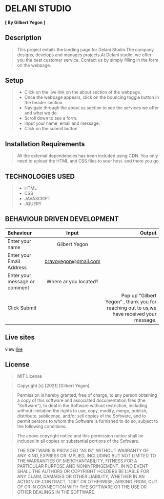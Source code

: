 # DELANI STUDIO
#### [ By Gilbert Yegon ]
## Description
> This project entails the landing page for Delani Studio.The company designs, develops and manages projects.At Delani studio, we offer you the best customer 
>  service. Contact us by simply filling in the form on the webpage.
## Setup
>* Click on the live link on the about section of the webpage.
> * Once the webpage appears, click on the bouncing toggle button in the header section.
> * Navigate through the about us section to see the services we offer and what we do.
> * Scroll down to see a form.
> * Input your name, email and message.
> * Click on the submit button
## Installation Requirements
> All the external dependencies has been included using CDN. You only need to upload the HTML and CSS files to your host. and there you go

## TECHNOLOGIES USED
> * HTML
> * CSS
> * JAVASCRIPT
> * JQUERY
## BEHAVIOUR DRIVEN DEVELOPMENT
| Behaviour      | Input        | Output       |
| :------------- | :----------: | -----------: |
|  Enter your name  |   Gilbert Yegon |     |
| Enter your Email Address  | bravoyegon@gmail.com |   |
| Enter your message or comment   |  Where ar you located?     |     |
| Click Submit|     |Pop up "Gilbert Yegon" , thank you for reaching out to us,we have received your message.|
## Live sites
view [live](https://gilbertyegon.github.io/Delanni-studio/)

## License
  
> MIT License

> Copyright (c) [2021] [Gilbert Yegon]

> Permission is hereby granted, free of charge, to any person obtaining a copy
> of this software and associated documentation files (the "Software"), to deal
> in the Software without restriction, including without limitation the rights
> to use, copy, modify, merge, publish, distribute, sublicense, and/or sell
> copies of the Software, and to permit persons to whom the Software is
> furnished to do so, subject to the following conditions:

> The above copyright notice and this permission notice shall be included in all
> copies or substantial portions of the Software.

> THE SOFTWARE IS PROVIDED "AS IS", WITHOUT WARRANTY OF ANY KIND, EXPRESS OR
> IMPLIED, INCLUDING BUT NOT LIMITED TO THE WARRANTIES OF MERCHANTABILITY,
> FITNESS FOR A PARTICULAR PURPOSE AND NONINFRINGEMENT. IN NO EVENT SHALL THE
> AUTHORS OR COPYRIGHT HOLDERS BE LIABLE FOR ANY CLAIM, DAMAGES OR OTHER
> LIABILITY, WHETHER IN AN ACTION OF CONTRACT, TORT OR OTHERWISE, ARISING FROM,
> OUT OF OR IN CONNECTION WITH THE SOFTWARE OR THE USE OR OTHER DEALINGS IN THE
> SOFTWARE.

